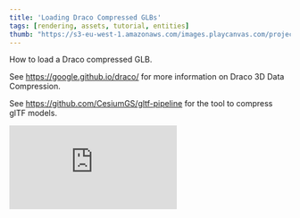 ```yaml
---
title: 'Loading Draco Compressed GLBs'
tags: [rendering, assets, tutorial, entities]
thumb: "https://s3-eu-west-1.amazonaws.com/images.playcanvas.com/projects/12/730372/61CE32-image-75.jpg"
---
```


How to load a Draco compressed GLB. 

See https://google.github.io/draco/ for more information on Draco 3D Data Compression.

See https://github.com/CesiumGS/gltf-pipeline for the tool to compress glTF models.

<div className="iframe-container">
    <iframe loading="lazy" src="https://playcanv.as/p/2uU2aYDh/" title="Loading Draco Compressed GLBs" webkitallowfullscreen="true" mozallowfullscreen="true" allow="autoplay" allowfullscreen="true" allowvr="" scrolling="no" frameborder="0" />
</div>
